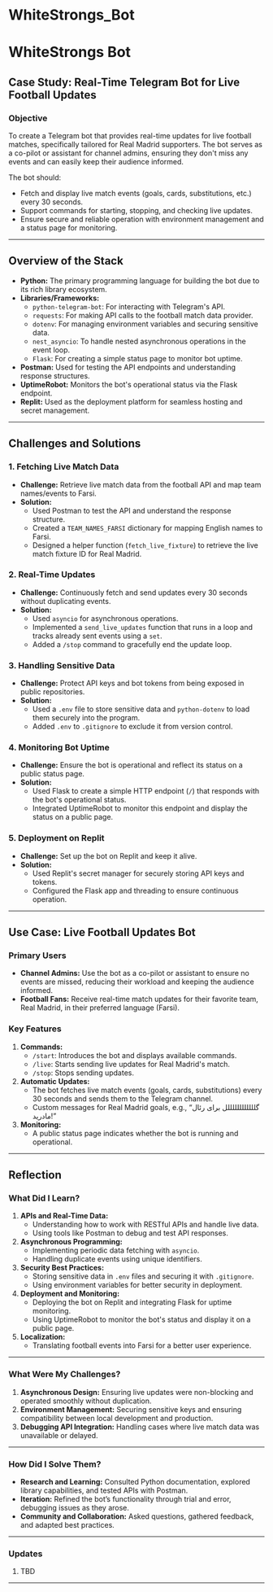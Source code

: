 # WhiteStrongs_Bot

# **WhiteStrongs Bot**

## **Case Study: Real-Time Telegram Bot for Live Football Updates**

### **Objective**
To create a Telegram bot that provides real-time updates for live football matches, specifically tailored for Real Madrid supporters. The bot serves as a co-pilot or assistant for channel admins, ensuring they don't miss any events and can easily keep their audience informed.

The bot should:
- Fetch and display live match events (goals, cards, substitutions, etc.) every 30 seconds.
- Support commands for starting, stopping, and checking live updates.
- Ensure secure and reliable operation with environment management and a status page for monitoring.

---

## **Overview of the Stack**

- **Python:** The primary programming language for building the bot due to its rich library ecosystem.
- **Libraries/Frameworks:**
  - `python-telegram-bot`: For interacting with Telegram's API.
  - `requests`: For making API calls to the football match data provider.
  - `dotenv`: For managing environment variables and securing sensitive data.
  - `nest_asyncio`: To handle nested asynchronous operations in the event loop.
  - `Flask`: For creating a simple status page to monitor bot uptime.
- **Postman:** Used for testing the API endpoints and understanding response structures.
- **UptimeRobot:** Monitors the bot's operational status via the Flask endpoint.
- **Replit:** Used as the deployment platform for seamless hosting and secret management.

---

## **Challenges and Solutions**

### **1. Fetching Live Match Data**
- **Challenge:** Retrieve live match data from the football API and map team names/events to Farsi.
- **Solution:**
  - Used Postman to test the API and understand the response structure.
  - Created a `TEAM_NAMES_FARSI` dictionary for mapping English names to Farsi.
  - Designed a helper function (`fetch_live_fixture`) to retrieve the live match fixture ID for Real Madrid.

### **2. Real-Time Updates**
- **Challenge:** Continuously fetch and send updates every 30 seconds without duplicating events.
- **Solution:**
  - Used `asyncio` for asynchronous operations.
  - Implemented a `send_live_updates` function that runs in a loop and tracks already sent events using a `set`.
  - Added a `/stop` command to gracefully end the update loop.

### **3. Handling Sensitive Data**
- **Challenge:** Protect API keys and bot tokens from being exposed in public repositories.
- **Solution:**
  - Used a `.env` file to store sensitive data and `python-dotenv` to load them securely into the program.
  - Added `.env` to `.gitignore` to exclude it from version control.

### **4. Monitoring Bot Uptime**
- **Challenge:** Ensure the bot is operational and reflect its status on a public status page.
- **Solution:**
  - Used Flask to create a simple HTTP endpoint (`/`) that responds with the bot's operational status.
  - Integrated UptimeRobot to monitor this endpoint and display the status on a public page.

### **5. Deployment on Replit**
- **Challenge:** Set up the bot on Replit and keep it alive.
- **Solution:**
  - Used Replit's secret manager for securely storing API keys and tokens.
  - Configured the Flask app and threading to ensure continuous operation.

---

## **Use Case: Live Football Updates Bot**

### **Primary Users**
- **Channel Admins:** Use the bot as a co-pilot or assistant to ensure no events are missed, reducing their workload and keeping the audience informed.
- **Football Fans:** Receive real-time match updates for their favorite team, Real Madrid, in their preferred language (Farsi).

### **Key Features**
1. **Commands:**
   - `/start`: Introduces the bot and displays available commands.
   - `/live`: Starts sending live updates for Real Madrid's match.
   - `/stop`: Stops sending updates.
2. **Automatic Updates:**
   - The bot fetches live match events (goals, cards, substitutions) every 30 seconds and sends them to the Telegram channel.
   - Custom messages for Real Madrid goals, e.g., “گللللللللللللل برای رئال مادرید!”
3. **Monitoring:**
   - A public status page indicates whether the bot is running and operational.

---

## **Reflection**

### **What Did I Learn?**
1. **APIs and Real-Time Data:**
   - Understanding how to work with RESTful APIs and handle live data.
   - Using tools like Postman to debug and test API responses.
2. **Asynchronous Programming:**
   - Implementing periodic data fetching with `asyncio`.
   - Handling duplicate events using unique identifiers.
3. **Security Best Practices:**
   - Storing sensitive data in `.env` files and securing it with `.gitignore`.
   - Using environment variables for better security in deployment.
4. **Deployment and Monitoring:**
   - Deploying the bot on Replit and integrating Flask for uptime monitoring.
   - Using UptimeRobot to monitor the bot's status and display it on a public page.
5. **Localization:**
   - Translating football events into Farsi for a better user experience.

---

### **What Were My Challenges?**
1. **Asynchronous Design:** Ensuring live updates were non-blocking and operated smoothly without duplication.
2. **Environment Management:** Securing sensitive keys and ensuring compatibility between local development and production.
3. **Debugging API Integration:** Handling cases where live match data was unavailable or delayed.

---

### **How Did I Solve Them?**
- **Research and Learning:** Consulted Python documentation, explored library capabilities, and tested APIs with Postman.
- **Iteration:** Refined the bot’s functionality through trial and error, debugging issues as they arose.
- **Community and Collaboration:** Asked questions, gathered feedback, and adapted best practices.

---

### **Updates**
1. TBD

---

